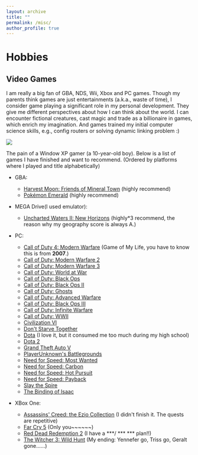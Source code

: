 ```yaml
---
layout: archive
title: ""
permalink: /misc/
author_profile: true
---
```

# Hobbies
## Video Games
I am really a big fan of GBA, NDS, Wii, Xbox and PC games. Though my parents 
think games are just entertainments (a.k.a., waste of time), I consider game 
playing a significant role in my personal development. They give me different 
perspectives about how I can think about the world. I can encounter fictional 
creatures, cast magic and trade as a billionaire in games, which enrich my 
imagination. And games trained my initial computer science skills, e.g.,
config routers or solving dynamic linking problem :) 

![](https://gordonwucn.github.io/images/dll.png)

The pain of a Window XP gamer (a 10-year-old boy). Below is a list of games I have
finished and want to recommend. (Ordered by platforms where I played and title 
alphabetically)

* GBA:
    - [Harvest Moon: Friends of Mineral Town](https://en.wikipedia.org/wiki/Harvest_Moon:_Friends_of_Mineral_Town) (highly recommend)
    - [Pokémon Emerald](https://en.wikipedia.org/wiki/Pok%C3%A9mon_Emerald) (highly recommend)

* MEGA Drive(I used emulator):
    - [Uncharted Waters II: New Horizons](https://en.wikipedia.org/wiki/Uncharted_Waters) (highly*3 recommend, the reason why my geography score is always A.)

* PC:
    - [Call of Duty 4: Modern Warfare](https://en.wikipedia.org/wiki/Call_of_Duty_4:_Modern_Warfare) (Game of My Life, you have to know this is from **2007**.)
    - [Call of Duty: Modern Warfare 2](https://en.wikipedia.org/wiki/Call_of_Duty:_Modern_Warfare_2)
    - [Call of Duty: Modern Warfare 3](https://en.wikipedia.org/wiki/Call_of_Duty:_Modern_Warfare_3)
    - [Call of Duty: World at War](https://en.wikipedia.org/wiki/Call_of_Duty:_World_at_War)
    - [Call of Duty: Black Ops](https://en.wikipedia.org/wiki/Call_of_Duty:_Black_Ops)
    - [Call of Duty: Black Ops II](https://en.wikipedia.org/wiki/Call_of_Duty:_Black_Ops_II)
    - [Call of Duty: Ghosts](https://en.wikipedia.org/wiki/Call_of_Duty:_Ghosts)
    - [Call of Duty: Advanced Warfare](https://en.wikipedia.org/wiki/Call_of_Duty:_Advanced_Warfare)
    - [Call of Duty: Black Ops III](https://en.wikipedia.org/wiki/Call_of_Duty:_Black_Ops_III)
    - [Call of Duty: Infinite Warfare](https://en.wikipedia.org/wiki/Call_of_Duty:_Infinite_Warfare)
    - [Call of Duty: WWII](https://en.wikipedia.org/wiki/Call_of_Duty:_WWII)
    - [Civilization VI](https://en.wikipedia.org/wiki/Civilization_VI)
    - [Don't Starve Together](https://en.wikipedia.org/wiki/Don%27t_Starve)
    - [Dota](https://en.wikipedia.org/wiki/Dota) (I love it, but it consumed me too much during my high school)
    - [Dota 2](https://en.wikipedia.org/wiki/Dota_2)
    - [Grand Theft Auto V](https://en.wikipedia.org/wiki/Grand_Theft_Auto_V)
    - [PlayerUnknown's Battlegrounds](https://en.wikipedia.org/wiki/PlayerUnknown%27s_Battlegrounds)
    - [Need for Speed: Most Wanted](https://en.wikipedia.org/wiki/Need_for_Speed:_Most_Wanted_(2005_video_game))
    - [Need for Speed: Carbon](https://en.wikipedia.org/wiki/Need_for_Speed:_Carbon)
    - [Need for Speed: Hot Pursuit](https://en.wikipedia.org/wiki/Need_for_Speed:_Hot_Pursuit_(2010_video_game))
    - [Need for Speed: Payback](https://en.wikipedia.org/wiki/Need_for_Speed_Payback)
    - [Slay the Spire](https://en.wikipedia.org/wiki/Slay_the_Spire)
    - [The Binding of Isaac](https://en.wikipedia.org/wiki/The_Binding_of_Isaac_(video_game))
* XBox One:
    - [Assassins' Creed: the Ezio Collection](https://www.ubisoft.com/en-us/game/assassins-creed-the-ezio-collection/) (I didn't finish it. The quests are repetitive)
    - [Far Cry 5](https://en.wikipedia.org/wiki/Far_Cry_5) (Only you~~~~~~)
    - [Red Dead Redemption 2](https://en.wikipedia.org/wiki/Red_Dead_Redemption_2) (I have a \*\*\*/ \*\*\* \*\*\* plan!!)
    - [The Witcher 3: Wild Hunt](https://en.wikipedia.org/wiki/The_Witcher_3:_Wild_Hunt) (My ending: Yennefer go, Triss go, Geralt gone......)